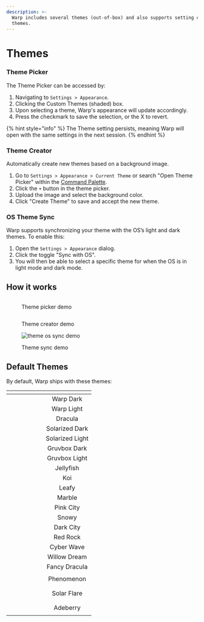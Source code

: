 ```yaml
---
description: >-
  Warp includes several themes (out-of-box) and also supports setting custom
  themes.
---
```


# Themes

### Theme Picker

The Theme Picker can be accessed by:

1. Navigating to `Settings > Appearance`.
2. Clicking the Custom Themes (shaded) box.
3. Upon selecting a theme, Warp's appearance will update accordingly.
4. Press the checkmark to save the selection, or the X to revert.

{% hint style="info" %}
The Theme setting persists, meaning Warp will open with the same settings in the next session.
{% endhint %}

### Theme Creator

Automatically create new themes based on a background image.

1. Go to `Settings > Appearance > Current Theme` or search "Open Theme Picker" within the [Command Palette](../command-palette).
2. Click the `+` button in the theme picker.
3. Upload the image and select the background color.
4. Click "Create Theme" to save and accept the new theme.

### OS Theme Sync

Warp supports synchronizing your theme with the OS’s light and dark themes. To enable this:

1. Open the `Settings > Appearance` dialog.
2. Click the toggle "Sync with OS".
3. You will then be able to select a specific theme for when the OS is in light mode and dark mode.

## How it works

<figure><img src="https://2297236823-files.gitbook.io/~/files/v0/b/gitbook-x-prod.appspot.com/o/spaces%2F-MbqIgTw17KQvq_DQuRr%2Fuploads%2Fgit-blob-20d3599d5fd425ac06adcd83837e4d1f634007c2%2Ftheme-picker.gif?alt=media" alt=""><figcaption><p>Theme picker demo</p></figcaption></figure>

<figure><img src="https://2297236823-files.gitbook.io/~/files/v0/b/gitbook-x-prod.appspot.com/o/spaces%2F-MbqIgTw17KQvq_DQuRr%2Fuploads%2Fgit-blob-69f7fa985fdb3acdc6041af64bf848ba31a6698b%2Ftheme-creator.gif?alt=media" alt=""><figcaption><p>Theme creator demo</p></figcaption></figure>

<figure><img src="https://2297236823-files.gitbook.io/~/files/v0/b/gitbook-x-prod.appspot.com/o/spaces%2F-MbqIgTw17KQvq_DQuRr%2Fuploads%2Fgit-blob-1fa2c838244f1456a5aebf16a8037fa8eb9e9d6a%2Ftheme-sync-demo.gif?alt=media" alt="theme os sync demo"><figcaption><p>Theme sync demo</p></figcaption></figure>

## Default Themes

By default, Warp ships with these themes:

<table data-view="cards"><thead><tr><th align="center"></th><th align="center"></th></tr></thead><tbody><tr><td align="center"><img src="https://2297236823-files.gitbook.io/~/files/v0/b/gitbook-x-prod.appspot.com/o/spaces%2F-MbqIgTw17KQvq_DQuRr%2Fuploads%2Fgit-blob-72c990c1e5ed682da0cffad5eba740be47cc4c3a%2Fwarp-dark.png?alt=media" alt=""></td><td align="center">Warp Dark</td></tr><tr><td align="center"><img src="https://2297236823-files.gitbook.io/~/files/v0/b/gitbook-x-prod.appspot.com/o/spaces%2F-MbqIgTw17KQvq_DQuRr%2Fuploads%2Fgit-blob-b0abfd1f53b1783766aa380b576e2daf30359735%2Fwarp-light.png?alt=media" alt=""></td><td align="center">Warp Light</td></tr><tr><td align="center"><img src="https://2297236823-files.gitbook.io/~/files/v0/b/gitbook-x-prod.appspot.com/o/spaces%2F-MbqIgTw17KQvq_DQuRr%2Fuploads%2Fgit-blob-1e0219a8ecbe3bdba5006c597c3e6def69e95e81%2Fdracula.png?alt=media" alt=""></td><td align="center">Dracula</td></tr><tr><td align="center"><img src="https://2297236823-files.gitbook.io/~/files/v0/b/gitbook-x-prod.appspot.com/o/spaces%2F-MbqIgTw17KQvq_DQuRr%2Fuploads%2Fgit-blob-67eab274f75fc910b76a19a7a7947aa670f8b8cf%2Fsolarized-dark.png?alt=media" alt=""></td><td align="center">Solarized Dark</td></tr><tr><td align="center"><img src="https://2297236823-files.gitbook.io/~/files/v0/b/gitbook-x-prod.appspot.com/o/spaces%2F-MbqIgTw17KQvq_DQuRr%2Fuploads%2FPTbIt0eyl1YISKhJhLOL%2Fsolarized-light.png?alt=media&#x26;token=c5e3234d-df1d-4d5a-918c-ec1565fc65d7" alt=""></td><td align="center">Solarized Light</td></tr><tr><td align="center"><img src="https://2297236823-files.gitbook.io/~/files/v0/b/gitbook-x-prod.appspot.com/o/spaces%2F-MbqIgTw17KQvq_DQuRr%2Fuploads%2Fgit-blob-f6e839e7ad1200efd3b46f3ca37cd13822133ac1%2Fgruvbox-dark.png?alt=media" alt=""></td><td align="center">Gruvbox Dark</td></tr><tr><td align="center"><img src="https://2297236823-files.gitbook.io/~/files/v0/b/gitbook-x-prod.appspot.com/o/spaces%2F-MbqIgTw17KQvq_DQuRr%2Fuploads%2Fgit-blob-94f2d3bc7a8ca1ad8dfb9cf6b256c9823206be30%2Fgruvbox-light.png?alt=media" alt=""></td><td align="center">Gruvbox Light</td></tr><tr><td align="center"><img src="https://2297236823-files.gitbook.io/~/files/v0/b/gitbook-x-prod.appspot.com/o/spaces%2F-MbqIgTw17KQvq_DQuRr%2Fuploads%2Fgit-blob-d42e247d0d2dc8d282acc9ef25a7c2ab215014fe%2Fjellyfish.png?alt=media" alt=""></td><td align="center">Jellyfish</td></tr><tr><td align="center"><img src="https://2297236823-files.gitbook.io/~/files/v0/b/gitbook-x-prod.appspot.com/o/spaces%2F-MbqIgTw17KQvq_DQuRr%2Fuploads%2Fgit-blob-d7f6bf7d62fb8cdce0018dedb084ab4302efa1f0%2Fkoi.png?alt=media" alt=""></td><td align="center">Koi</td></tr><tr><td align="center"><img src="https://2297236823-files.gitbook.io/~/files/v0/b/gitbook-x-prod.appspot.com/o/spaces%2F-MbqIgTw17KQvq_DQuRr%2Fuploads%2Fgit-blob-70e5bf4ed6afcaeff767a8e419e0e9a76ff548ee%2Fleafy.png?alt=media" alt=""></td><td align="center">Leafy</td></tr><tr><td align="center"><img src="https://2297236823-files.gitbook.io/~/files/v0/b/gitbook-x-prod.appspot.com/o/spaces%2F-MbqIgTw17KQvq_DQuRr%2Fuploads%2Fgit-blob-09d390fb3a434925c2d1737487f52fa935a003d4%2Fmarble.png?alt=media" alt=""></td><td align="center">Marble</td></tr><tr><td align="center"><img src="https://2297236823-files.gitbook.io/~/files/v0/b/gitbook-x-prod.appspot.com/o/spaces%2F-MbqIgTw17KQvq_DQuRr%2Fuploads%2Fgit-blob-c9c84d02776d187532fbb09e032a931360903194%2Fpink-city.png?alt=media" alt=""></td><td align="center">Pink City</td></tr><tr><td align="center"><img src="https://2297236823-files.gitbook.io/~/files/v0/b/gitbook-x-prod.appspot.com/o/spaces%2F-MbqIgTw17KQvq_DQuRr%2Fuploads%2Fgit-blob-aeb07839e2c782c93f2f3f5dd770b86ef1fc48ab%2Fsnowy.png?alt=media" alt=""></td><td align="center">Snowy</td></tr><tr><td align="center"><img src="https://2297236823-files.gitbook.io/~/files/v0/b/gitbook-x-prod.appspot.com/o/spaces%2F-MbqIgTw17KQvq_DQuRr%2Fuploads%2Fgit-blob-17befdfb17abf9cc24fe987e167ae472f75b1dfb%2Fdark-city.png?alt=media" alt=""></td><td align="center">Dark City</td></tr><tr><td align="center"><img src="https://2297236823-files.gitbook.io/~/files/v0/b/gitbook-x-prod.appspot.com/o/spaces%2F-MbqIgTw17KQvq_DQuRr%2Fuploads%2Fgit-blob-8cb7c1179d71b0d823e88a3eb323a7b30a4853aa%2Fred-rock.png?alt=media" alt=""></td><td align="center">Red Rock</td></tr><tr><td align="center"><img src="https://2297236823-files.gitbook.io/~/files/v0/b/gitbook-x-prod.appspot.com/o/spaces%2F-MbqIgTw17KQvq_DQuRr%2Fuploads%2Fgit-blob-2016bedb055f6ba3f07e47c2e5796defaa531636%2Fcyber-wave.png?alt=media" alt=""></td><td align="center">Cyber Wave</td></tr><tr><td align="center"><img src="https://2297236823-files.gitbook.io/~/files/v0/b/gitbook-x-prod.appspot.com/o/spaces%2F-MbqIgTw17KQvq_DQuRr%2Fuploads%2Fgit-blob-aab7a9ff8985507e7ea67488a3135fc1ae2b8c7b%2Fwillow-dream.png?alt=media" alt=""></td><td align="center">Willow Dream</td></tr><tr><td align="center"><img src="https://2297236823-files.gitbook.io/~/files/v0/b/gitbook-x-prod.appspot.com/o/spaces%2F-MbqIgTw17KQvq_DQuRr%2Fuploads%2Fgit-blob-625611e115a2ee1566b5a2460ccc364432e25fed%2Ffancy-dracula.png?alt=media" alt=""></td><td align="center">Fancy Dracula</td></tr><tr><td align="center"><div><figure><img src="https://2297236823-files.gitbook.io/~/files/v0/b/gitbook-x-prod.appspot.com/o/spaces%2F-MbqIgTw17KQvq_DQuRr%2Fuploads%2FEnjIWTkL9w6n5uxrZqgj%2FCleanShot%202025-04-17%20at%2009.12.07.png?alt=media&#x26;token=d441e1fe-ac0b-4c4b-b19c-12f610a458a6" alt=""><figcaption></figcaption></figure></div></td><td align="center">Phenomenon</td></tr><tr><td align="center"><div><figure><img src="https://2297236823-files.gitbook.io/~/files/v0/b/gitbook-x-prod.appspot.com/o/spaces%2F-MbqIgTw17KQvq_DQuRr%2Fuploads%2FDMRVudEXFaIcU9SpsgO4%2FCleanShot%202025-04-17%20at%2009.13.27.png?alt=media&#x26;token=ce1a0b64-233f-4b16-8f50-eb6fa0f8eb39" alt=""><figcaption></figcaption></figure></div></td><td align="center">Solar Flare</td></tr><tr><td align="center"><div><figure><img src="https://2297236823-files.gitbook.io/~/files/v0/b/gitbook-x-prod.appspot.com/o/spaces%2F-MbqIgTw17KQvq_DQuRr%2Fuploads%2FF4ZVRERDBJeuEtkH08C7%2Fadeberry.png?alt=media&#x26;token=b475d89c-fb9c-4ad8-a82f-171b44247bc0" alt=""><figcaption></figcaption></figure></div></td><td align="center">Adeberry</td></tr></tbody></table>